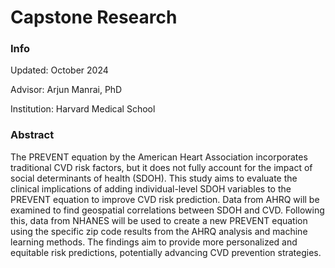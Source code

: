 # Capstone Research
### Info
Updated: October 2024

Advisor: Arjun Manrai, PhD

Institution: Harvard Medical School

### Abstract
The PREVENT equation by the American Heart Association  incorporates traditional CVD risk factors, but it does not fully account for the impact of social determinants of health (SDOH). This study aims to evaluate the clinical implications of adding individual-level SDOH variables to the PREVENT equation to improve CVD risk prediction. Data from AHRQ will be examined to find geospatial correlations between SDOH and CVD. Following this, data from NHANES will be used to create a new PREVENT equation using the specific zip code results from the AHRQ analysis and machine learning methods. The findings aim to provide more personalized and equitable risk predictions, potentially advancing CVD prevention strategies.
